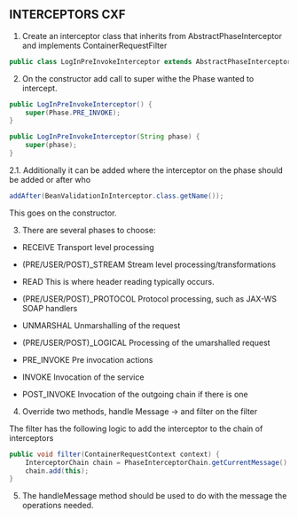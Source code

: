 
## INTERCEPTORS CXF

1. Create an interceptor class that inherits from AbstractPhaseInterceptor<Message> and implements ContainerRequestFilter
```java
public class LogInPreInvokeInterceptor extends AbstractPhaseInterceptor<Message> implements ContainerRequestFilter {
```
2. On the constructor add call to super withe the Phase wanted to intercept.
```java
public LogInPreInvokeInterceptor() {
    super(Phase.PRE_INVOKE);
}

public LogInPreInvokeInterceptor(String phase) {
    super(phase);
}
```
2.1. Additionally it can be added where the interceptor on the phase should be added or after who

```java
addAfter(BeanValidationInInterceptor.class.getName());
```

This goes on the constructor.


3. There are several phases to choose:

- RECEIVE
Transport level processing

- (PRE/USER/POST)_STREAM
Stream level processing/transformations

- READ
This is where header reading typically occurs.

- (PRE/USER/POST)_PROTOCOL
Protocol processing, such as JAX-WS SOAP handlers

- UNMARSHAL
Unmarshalling of the request

- (PRE/USER/POST)_LOGICAL
Processing of the umarshalled request
- PRE_INVOKE
Pre invocation actions
- INVOKE
Invocation of the service
- POST_INVOKE
Invocation of the outgoing chain if there is one


4. Override two methods, handle Message  -> and filter on the filter

The filter has the following logic to add the interceptor to the chain of interceptors

```java
public void filter(ContainerRequestContext context) {
    InterceptorChain chain = PhaseInterceptorChain.getCurrentMessage().getInterceptorChain();
    chain.add(this);
}
```
5. The handleMessage method should be used to do with the message the operations needed.
